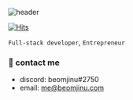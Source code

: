 ![header](https://capsule-render.vercel.app/api?type=transparent&color=99ddff&height=300&section=header&text=Jinwoo%20Beom&fontSize=90&fontColor=0000ED)

[![Hits](https://hits.seeyoufarm.com/api/count/incr/badge.svg?url=https%3A%2F%2Fgithub.com%2Fbeomjinu&count_bg=%230000ED&title_bg=%230000ED&icon=&icon_color=%23E7E7E7&title=hits&edge_flat=false)](https://hits.seeyoufarm.com)

`Full-stack developer`, `Entrepreneur`

### 🤙 contact me
- discord: beomjinu#2750
- email: me@beomjinu.com


